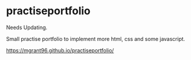 # practiseportfolio

Needs Updating.

Small practise portfolio to implement more html, css and some javascript.

https://mgrant96.github.io/practiseportfolio/
